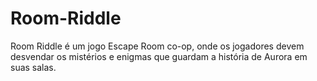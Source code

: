 # Room-Riddle
Room Riddle é um jogo Escape Room co-op, onde os jogadores devem desvendar os mistérios e enigmas que guardam a história de Aurora em suas salas.
